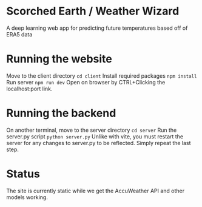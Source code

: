 # Scorched Earth / Weather Wizard
A deep learning web app for predicting future temperatures based off of ERA5 data

# Running the website
Move to the client directory
```cd client```
Install required packages
```npm install```
Run server
```npm run dev```
Open on browser by CTRL+Clicking the localhost:port link.

# Running the backend
On another terminal, move to the server directory
```cd server```
Run the server.py script
```python server.py```
Unlike with vite, you must restart the server for any changes to server.py to be reflected. Simply repeat the last step.

# Status
The site is currently static while we get the AccuWeather API and other models working.
